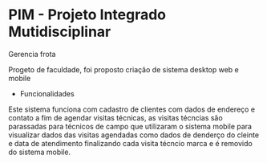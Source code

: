 # PIM - Projeto Integrado Mutidisciplinar
Gerencia frota

Progeto de  faculdade, foi proposto criação de sistema desktop web e mobile

* Funcionalidades 

 Este sistema funciona com cadastro de clientes com dados de endereço e contato
a fim de agendar visitas técnicas, as visitas técncias são parassadas para
técnicos de campo que utilizaram o sistema mobile para visualizar dados 
das visitas agendadas como dados de denderço do cleinte e data de atendimento
finalizando cada visita técncio marca e é removido do sistema mobile. 
